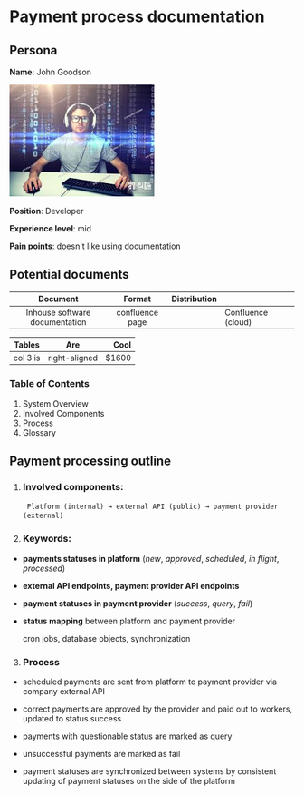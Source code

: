 # Payment process documentation

## Persona

__Name__: John Goodson

![dev](/img/dev.jpeg) 

__Position__: Developer   

__Experience level__: mid  

__Pain points__: doesn't like using documentation


## Potential documents

|  Document	|  Format	| Distribution 	|  	|  	|
|:---:	|:---:	|:---:	|---	|---	|
|  Inhouse software documentation	| confluence page 	|  	|  Confluence (cloud)	|  	|  

| Tables        | Are           | Cool  |
| ------------- |:-------------:| -----:|
| col 3 is      | right-aligned | $1600 |

  
  

### Table of Contents
1. System Overview
2. Involved Components
3. Process
4. Glossary



## Payment processing outline
1. ### Involved components:
   
        Platform (internal) → external API (public) → payment provider (external)

2. ### Keywords: 

- __payments statuses in platform__ (*new*, *approved*, *scheduled*, *in flight*, *processed*)

- __external API endpoints, payment provider API endpoints__

- __payment statuses in payment provider__ (*success*, *query*, *fail*)

- __status mapping__ between platform and payment provider

    cron jobs, database objects, synchronization

3. ### Process

- scheduled payments are sent from platform to payment provider via company external API

- correct payments are approved by the provider and paid out to workers, updated to status success

- payments with questionable status are marked as query

- unsuccessful payments are marked as fail

- payment statuses are synchronized between systems by consistent updating of payment statuses on the side of the platform

 